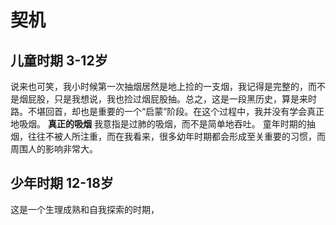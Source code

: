 # 契机
## 儿童时期 3-12岁
说来也可笑，我小时候第一次抽烟居然是地上捡的一支烟，我记得是完整的，而不是烟屁股，只是我想说，我也捡过烟屁股抽。总之，这是一段黑历史，算是来时路。不堪回首，却也是重要的一个“启蒙”阶段。在这个过程中，我并没有学会真正地吸烟。
**真正的吸烟** 我意指是过肺的吸烟，而不是简单地吞吐。
童年时期的抽烟，往往不被人所注重，而在我看来，很多幼年时期都会形成至关重要的习惯，而周围人的影响非常大。
## 少年时期 12-18岁
这是一个生理成熟和自我探索的时期，




<!--stackedit_data:
eyJoaXN0b3J5IjpbLTExOTMzNzc0MjAsOTkyMDU4NzcyLC0xMT
Q1NTk2NDQsLTEyOTY0NDcwMTMsLTMyNTk0MjA2MSw3MzMxNzYy
OTEsODQ5Njc5OTUwXX0=
-->